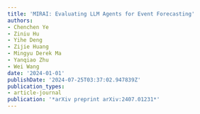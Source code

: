 ```yaml
---
title: 'MIRAI: Evaluating LLM Agents for Event Forecasting'
authors:
- Chenchen Ye
- Ziniu Hu
- Yihe Deng
- Zijie Huang
- Mingyu Derek Ma
- Yanqiao Zhu
- Wei Wang
date: '2024-01-01'
publishDate: '2024-07-25T03:37:02.947839Z'
publication_types:
- article-journal
publication: '*arXiv preprint arXiv:2407.01231*'
---
```

